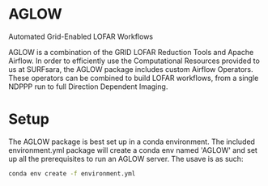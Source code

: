 # AGLOW
Automated Grid-Enabled LOFAR Workflows

AGLOW is a combination of the GRID LOFAR Reduction Tools and Apache Airflow. In order to efficiently use the Computational Resources provided to us at SURFsara, the AGLOW package includes custom Airflow Operators. These operators can be combined to build LOFAR workflows, from a single NDPPP run to full Direction Dependent Imaging. 

Setup
=====
The AGLOW package is best set up in a conda environment. The included environment.yml package will create a conda env named 'AGLOW' and set up all the prerequisites to run an AGLOW server. The usave is as such:

```bash
conda env create -f environment.yml 
```

